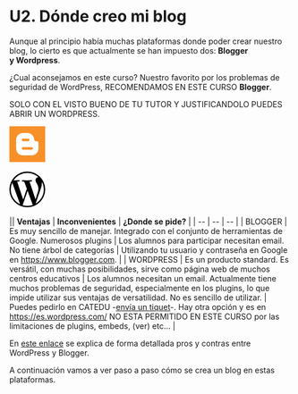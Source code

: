 
# U2. Dónde creo mi blog

Aunque al principio había muchas plataformas donde poder crear nuestro blog, lo cierto es que actualmente se han impuesto dos: **Blogger y Wordpress**.

¿Cual aconsejamos en este curso? Nuestro favorito por los problemas de seguridad de WordPress, RECOMENDAMOS EN ESTE CURSO **Blogger**.

SOLO CON EL VISTO BUENO DE TU TUTOR Y JUSTIFICANDOLO PUEDES ABRIR UN WORDPRESS.

![Imagen de Freepik](img/social-media.png)

![Imagen de Simpleicon](img/circle.png)

|| **Ventajas** | **Inconvenientes** | **¿Donde se pide?** |
| -- | -- | -- |
| BLOGGER | Es muy sencillo de manejar. Integrado con el conjunto de herramientas de Google. Numerosos plugins | Los alumnos para participar necesitan email. No tiene árbol de categorías | Utilizando tu usuario y contraseña en Google en https://www.blogger.com. |
| WORDPRESS	| Es un producto standard. Es versátil, con muchas posibilidades, sirve como página web de muchos centros educativos | Los alumnos necesitan un email. Actualmente tiene muchos problemas de seguridad, especialmente en los plugins, lo que impide utilizar sus ventajas de versatilidad. No es sencillo de utilizar. | Puedes pedirlo en CATEDU -[envía un tiquet](http://web.catedu.es/webcatedu/index.php/destacados/41-prueba)-. Hay otra opción y es en https://es.wordpress.com/ NO ESTA PERMITIDO EN ESTE CURSO por las limitaciones de plugins, embeds, (ver) etc... |

En [este enlace](http://serblogger.laorquideadichosa.com/blogger-o-wordpress-cual-es-mejor/) se explica de forma detallada pros y contras entre WordPress y Blogger.

A continuación vamos a ver paso a paso cómo se crea un blog en estas plataformas.

 



 



